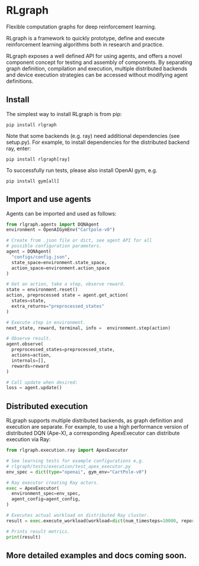 # RLgraph
Flexible computation graphs for deep reinforcement learning.

RLgraph is a framework to quickly prototype, define and execute reinforcement learning
algorithms both in research and practice.
 
RLgraph exposes a well defined API for using agents, and offers a novel component concept
for testing and assembly of components. By separating graph definition, compilation and execution,
multiple distributed backends and device execution strategies can be accessed without modifying
agent definitions.

## Install

The simplest way to install RLgraph is from pip:

```pip install rlgraph```

Note that some backends (e.g. ray) need additional dependencies (see setup.py). For example, to install dependencies for the distributed backend ray, enter:

```pip install rlgraph[ray]```

To successfully run tests, please also install OpenAI gym, e.g.

```pip install gym[all]```

## Import and use agents

Agents can be imported and used as follows:

```python
from rlgraph.agents import DQNAgent
environment = OpenAIGymEnv("Cartpole-v0")

# Create from .json file or dict, see agent API for all
# possible configuration parameters.
agent = DQNAgent(
  "configs/config.json",
  state_space=environment.state_space, 
  action_space=environment.action_space
)

# Get an action, take a step, observe reward.
state = environment.reset()
action, preprocessed state = agent.get_action(
  states=state,
  extra_returns="preprocessed_states"
)

# Execute step in environment.
next_state, reward, terminal, info =  environment.step(action)

# Observe result.
agent.observe(
  preprocessed_states=preprocessed_state,
  actions=action,
  internals=[],
  rewards=reward
)

# Call update when desired:
loss = agent.update()
```

## Distributed execution

RLgraph supports multiple distributed backends, as graph definition and execution are separate. For example, to use
a high performance version of distributed DQN (Ape-X), a corresponding ApexExecutor can distribute execution via Ray:

```python
from rlgraph.execution.ray import ApexExecutor

# See learning tests for example configurations e,g.
# rlgraph/tests/execution/test_apex_executor.py
env_spec = dict(type="openai", gym_env="CartPole-v0")

# Ray executor creating Ray actors.
exec = ApexExecutor(
  environment_spec=env_spec,
  agent_config=agent_config,
)

# Executes actual workload on distributed Ray cluster.
result = exec.execute_workload(workload=dict(num_timesteps=10000, report_interval=1000))

# Prints result metrics.
print(result)
```

## More detailed examples and docs coming soon. 


